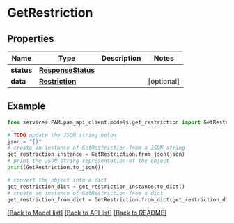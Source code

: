 # GetRestriction


## Properties

Name | Type | Description | Notes
------------ | ------------- | ------------- | -------------
**status** | [**ResponseStatus**](ResponseStatus.md) |  | 
**data** | [**Restriction**](Restriction.md) |  | [optional] 

## Example

```python
from services.PAM.pam_api_client.models.get_restriction import GetRestriction

# TODO update the JSON string below
json = "{}"
# create an instance of GetRestriction from a JSON string
get_restriction_instance = GetRestriction.from_json(json)
# print the JSON string representation of the object
print(GetRestriction.to_json())

# convert the object into a dict
get_restriction_dict = get_restriction_instance.to_dict()
# create an instance of GetRestriction from a dict
get_restriction_from_dict = GetRestriction.from_dict(get_restriction_dict)
```
[[Back to Model list]](../README.md#documentation-for-models) [[Back to API list]](../README.md#documentation-for-api-endpoints) [[Back to README]](../README.md)


